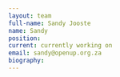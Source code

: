 ```yaml
---
layout: team
full-name: Sandy Jooste
name: Sandy
position: 
current: currently working on
email: sandy@openup.org.za
biography:
---
```

